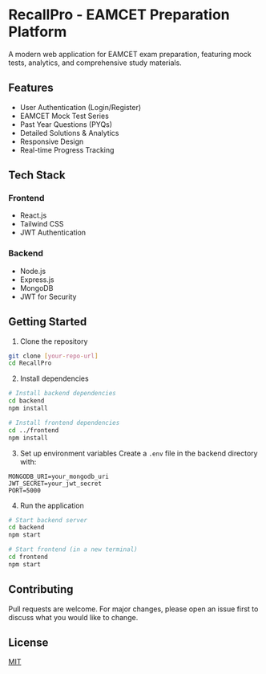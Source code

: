 # RecallPro - EAMCET Preparation Platform

A modern web application for EAMCET exam preparation, featuring mock tests, analytics, and comprehensive study materials.

## Features

- User Authentication (Login/Register)
- EAMCET Mock Test Series
- Past Year Questions (PYQs)
- Detailed Solutions & Analytics
- Responsive Design
- Real-time Progress Tracking

## Tech Stack

### Frontend
- React.js
- Tailwind CSS
- JWT Authentication

### Backend
- Node.js
- Express.js
- MongoDB
- JWT for Security

## Getting Started

1. Clone the repository
```bash
git clone [your-repo-url]
cd RecallPro
```

2. Install dependencies
```bash
# Install backend dependencies
cd backend
npm install

# Install frontend dependencies
cd ../frontend
npm install
```

3. Set up environment variables
Create a `.env` file in the backend directory with:
```
MONGODB_URI=your_mongodb_uri
JWT_SECRET=your_jwt_secret
PORT=5000
```

4. Run the application
```bash
# Start backend server
cd backend
npm start

# Start frontend (in a new terminal)
cd frontend
npm start
```

## Contributing
Pull requests are welcome. For major changes, please open an issue first to discuss what you would like to change.

## License
[MIT](https://choosealicense.com/licenses/mit/) 